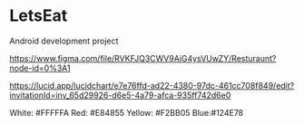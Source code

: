 # LetsEat
Android development project

https://www.figma.com/file/RVKFJQ3CWV9AiG4ysVUwZY/Resturaunt?node-id=0%3A1

https://lucid.app/lucidchart/e7e76ffd-ad22-4380-97dc-461cc708f849/edit?invitationId=inv_65d29926-d6e5-4a79-afca-935ff742d6e0

White: #FFFFFA
Red: #E84855
Yellow: #F2BB05
Blue:#124E78
